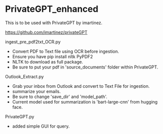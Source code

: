 # PrivateGPT_enhanced

This is to be used with PrivateGPT by imartinez.

https://github.com/imartinez/privateGPT

ingest_pre_pdf2txt_OCR.py
- Convert PDF to Text file using OCR before ingestion.
- Ensure you have pip install nltk PyPDF2
- NLTK to download as full package.
- Be sure to put your pdf in 'source_documents' folder within PrivateGPT.

Outlook_Extract.py
- Grab your inbox from Outlook and convert to Text File for ingestion.
- summarize your emails.
- Be sure to change 'save_dir' and 'model_path'.
- Current model used for summarization is 'bart-large-cnn' from hugging face.

PrivateGPT.py
- added simple GUI for query.
